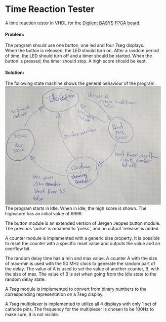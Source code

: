 # Time Reaction Tester
A time reaction tester in VHDL for the [Digilent BASYS FPGA board](http://store.digilentinc.com/basys-fpga-board-retired/).

#### Problem:
The program should use one button, one led and four 7seg displays.  
When the button is released, the LED should turn on. After a random period of time, the LED should turn off and a timer should be started. When the button is pressed, the timer should stop. A high score should be kept.

#### Solution:
The following state machine shows the general behaviour of the program.
![state machine](FSM.jpg)
The program starts in Idle. When in idle, the high score is shown. The highscore has an initial value of 9999.

The button module is an extended version of Jørgen Jeppes button module.
The previous 'pulse' is renamed to 'press', and an output 'release' is added.

A counter module is implemented with a generic size property.
It is possible to reset the counter with a specific reset value and outputs the value and an overflow bit.

The random delay time has a min and max value.
A counter A with the size of max-min is used with the 50 MHz clock to generate the random part of the delay. The value of A is used to set the value of another counter, B, with the size of max.
The value of B is set when going from the idle state to the random delay state.

A 7seg module is implemented to convert from binary numbers to the corresponding representation on a 7seg display.

A 7seg multiplexer is implemented to utilize all 4 displays with only 1 set of cathode pins.
The frequency for the multiplexer is chosen to be 100Hz to make sure, it is not visible.
